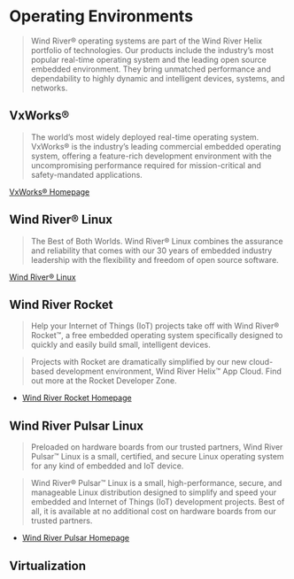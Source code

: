 Operating Environments
==

> Wind River® operating systems are part of the Wind River Helix portfolio of technologies. Our products include the industry’s most popular real-time operating system and the leading open source embedded environment. They bring unmatched performance and dependability to highly dynamic and intelligent devices, systems, and networks.

## VxWorks®

> The world’s most widely deployed real-time operating system. VxWorks® is the industry’s leading commercial embedded operating system, offering a feature-rich development environment with the uncompromising performance required for mission-critical and safety-mandated applications.

[VxWorks® Homepage](http://www.windriver.com/products/vxworks/)

## Wind River® Linux 

> The Best of Both Worlds. Wind River® Linux combines the assurance and reliability that comes with our 30 years of embedded industry leadership with the flexibility and freedom of open source software.

[Wind River® Linux](http://www.windriver.com/products/linux/)

## Wind River Rocket

> Help your Internet of Things (IoT) projects take off with Wind River® Rocket™, a free embedded operating system specifically designed to quickly and easily build small, intelligent devices.

> Projects with Rocket are dramatically simplified by our new cloud-based development environment, Wind River Helix™ App Cloud. Find out more at the Rocket Developer Zone.

- [Wind River Rocket Homepage](http://windriver.com/products/operating-systems/rocket/)

## Wind River Pulsar Linux

> Preloaded on hardware boards from our trusted partners, Wind River Pulsar™ Linux is a small, certified, and secure Linux operating system for any kind of embedded and IoT device.

> Wind River® Pulsar™ Linux is a small, high-performance, secure, and manageable Linux distribution designed to simplify and speed your embedded and Internet of Things (IoT) development projects. Best of all, it is available at no additional cost on hardware boards from our trusted partners.

- [Wind River Pulsar Homepage](http://www.windriver.com/products/operating-systems/pulsar/)

## Virtualization